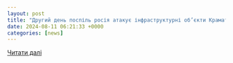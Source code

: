```yaml
---
layout: post
title: "Другий день поспіль росія атакує інфраструктурні об’єкти Краматорська – АрміяInform"
date: 2024-08-11 06:21:33 +0000
categories: [news]
---
```


[Читати далі](https://armyinform.com.ua/2024/08/11/drugyj-den-pospil-rosiya-atakuye-infrastrukturni-obyekty-kramatorska/)
